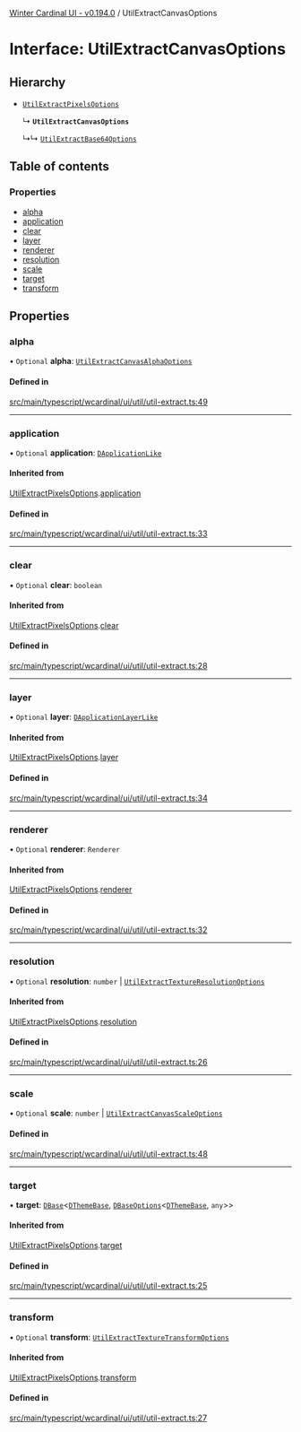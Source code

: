 [Winter Cardinal UI - v0.194.0](../index.md) / UtilExtractCanvasOptions

# Interface: UtilExtractCanvasOptions

## Hierarchy

- [`UtilExtractPixelsOptions`](UtilExtractPixelsOptions.md)

  ↳ **`UtilExtractCanvasOptions`**

  ↳↳ [`UtilExtractBase64Options`](UtilExtractBase64Options.md)

## Table of contents

### Properties

- [alpha](UtilExtractCanvasOptions.md#alpha)
- [application](UtilExtractCanvasOptions.md#application)
- [clear](UtilExtractCanvasOptions.md#clear)
- [layer](UtilExtractCanvasOptions.md#layer)
- [renderer](UtilExtractCanvasOptions.md#renderer)
- [resolution](UtilExtractCanvasOptions.md#resolution)
- [scale](UtilExtractCanvasOptions.md#scale)
- [target](UtilExtractCanvasOptions.md#target)
- [transform](UtilExtractCanvasOptions.md#transform)

## Properties

### alpha

• `Optional` **alpha**: [`UtilExtractCanvasAlphaOptions`](UtilExtractCanvasAlphaOptions.md)

#### Defined in

[src/main/typescript/wcardinal/ui/util/util-extract.ts:49](https://github.com/winter-cardinal/winter-cardinal-ui/blob/v0.194.0/src/main/typescript/wcardinal/ui/util/util-extract.ts#L49)

___

### application

• `Optional` **application**: [`DApplicationLike`](DApplicationLike.md)

#### Inherited from

[UtilExtractPixelsOptions](UtilExtractPixelsOptions.md).[application](UtilExtractPixelsOptions.md#application)

#### Defined in

[src/main/typescript/wcardinal/ui/util/util-extract.ts:33](https://github.com/winter-cardinal/winter-cardinal-ui/blob/v0.194.0/src/main/typescript/wcardinal/ui/util/util-extract.ts#L33)

___

### clear

• `Optional` **clear**: `boolean`

#### Inherited from

[UtilExtractPixelsOptions](UtilExtractPixelsOptions.md).[clear](UtilExtractPixelsOptions.md#clear)

#### Defined in

[src/main/typescript/wcardinal/ui/util/util-extract.ts:28](https://github.com/winter-cardinal/winter-cardinal-ui/blob/v0.194.0/src/main/typescript/wcardinal/ui/util/util-extract.ts#L28)

___

### layer

• `Optional` **layer**: [`DApplicationLayerLike`](DApplicationLayerLike.md)

#### Inherited from

[UtilExtractPixelsOptions](UtilExtractPixelsOptions.md).[layer](UtilExtractPixelsOptions.md#layer)

#### Defined in

[src/main/typescript/wcardinal/ui/util/util-extract.ts:34](https://github.com/winter-cardinal/winter-cardinal-ui/blob/v0.194.0/src/main/typescript/wcardinal/ui/util/util-extract.ts#L34)

___

### renderer

• `Optional` **renderer**: `Renderer`

#### Inherited from

[UtilExtractPixelsOptions](UtilExtractPixelsOptions.md).[renderer](UtilExtractPixelsOptions.md#renderer)

#### Defined in

[src/main/typescript/wcardinal/ui/util/util-extract.ts:32](https://github.com/winter-cardinal/winter-cardinal-ui/blob/v0.194.0/src/main/typescript/wcardinal/ui/util/util-extract.ts#L32)

___

### resolution

• `Optional` **resolution**: `number` \| [`UtilExtractTextureResolutionOptions`](UtilExtractTextureResolutionOptions.md)

#### Inherited from

[UtilExtractPixelsOptions](UtilExtractPixelsOptions.md).[resolution](UtilExtractPixelsOptions.md#resolution)

#### Defined in

[src/main/typescript/wcardinal/ui/util/util-extract.ts:26](https://github.com/winter-cardinal/winter-cardinal-ui/blob/v0.194.0/src/main/typescript/wcardinal/ui/util/util-extract.ts#L26)

___

### scale

• `Optional` **scale**: `number` \| [`UtilExtractCanvasScaleOptions`](UtilExtractCanvasScaleOptions.md)

#### Defined in

[src/main/typescript/wcardinal/ui/util/util-extract.ts:48](https://github.com/winter-cardinal/winter-cardinal-ui/blob/v0.194.0/src/main/typescript/wcardinal/ui/util/util-extract.ts#L48)

___

### target

• **target**: [`DBase`](../classes/DBase.md)<[`DThemeBase`](DThemeBase.md), [`DBaseOptions`](DBaseOptions.md)<[`DThemeBase`](DThemeBase.md), `any`\>\>

#### Inherited from

[UtilExtractPixelsOptions](UtilExtractPixelsOptions.md).[target](UtilExtractPixelsOptions.md#target)

#### Defined in

[src/main/typescript/wcardinal/ui/util/util-extract.ts:25](https://github.com/winter-cardinal/winter-cardinal-ui/blob/v0.194.0/src/main/typescript/wcardinal/ui/util/util-extract.ts#L25)

___

### transform

• `Optional` **transform**: [`UtilExtractTextureTransformOptions`](UtilExtractTextureTransformOptions.md)

#### Inherited from

[UtilExtractPixelsOptions](UtilExtractPixelsOptions.md).[transform](UtilExtractPixelsOptions.md#transform)

#### Defined in

[src/main/typescript/wcardinal/ui/util/util-extract.ts:27](https://github.com/winter-cardinal/winter-cardinal-ui/blob/v0.194.0/src/main/typescript/wcardinal/ui/util/util-extract.ts#L27)

